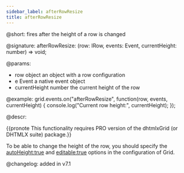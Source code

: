 ```yaml
---
sidebar_label: afterRowResize
title: afterRowResize
---
```


@short: fires after the height of a row is changed

@signature: afterRowResize: (row: IRow, events: Event, currentHeight: number) => void;

@params:
- row			object		an object with a row configuration
- e	            Event	    a native event object
- currentHeight	number		the current height of the row

@example:
grid.events.on("afterRowResize", function(row, events, currentHeight) {
    console.log("Current row height:", currentHeight);
});

@descr:

{{pronote This functionality requires PRO version of the dhtmlxGrid (or DHTMLX suite) package.}}

To be able to change the height of the row, you should specify the [autoHeight:true](grid/api/grid_autoheight_config.md) and [editable:true](grid/api/grid_editable_config.md) options in the configuration of Grid.  

@changelog: added in v7.1
